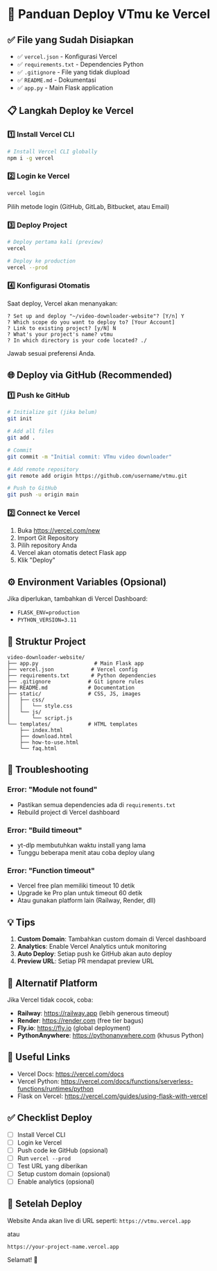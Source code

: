 # 🚀 Panduan Deploy VTmu ke Vercel

## ✅ File yang Sudah Disiapkan

- ✅ `vercel.json` - Konfigurasi Vercel
- ✅ `requirements.txt` - Dependencies Python
- ✅ `.gitignore` - File yang tidak diupload
- ✅ `README.md` - Dokumentasi
- ✅ `app.py` - Main Flask application

## 📋 Langkah Deploy ke Vercel

### 1️⃣ Install Vercel CLI

```bash
# Install Vercel CLI globally
npm i -g vercel
```

### 2️⃣ Login ke Vercel

```bash
vercel login
```

Pilih metode login (GitHub, GitLab, Bitbucket, atau Email)

### 3️⃣ Deploy Project

```bash
# Deploy pertama kali (preview)
vercel

# Deploy ke production
vercel --prod
```

### 4️⃣ Konfigurasi Otomatis

Saat deploy, Vercel akan menanyakan:

```
? Set up and deploy "~/video-downloader-website"? [Y/n] Y
? Which scope do you want to deploy to? [Your Account]
? Link to existing project? [y/N] N
? What's your project's name? vtmu
? In which directory is your code located? ./
```

Jawab sesuai preferensi Anda.

## 🌐 Deploy via GitHub (Recommended)

### 1️⃣ Push ke GitHub

```bash
# Initialize git (jika belum)
git init

# Add all files
git add .

# Commit
git commit -m "Initial commit: VTmu video downloader"

# Add remote repository
git remote add origin https://github.com/username/vtmu.git

# Push to GitHub
git push -u origin main
```

### 2️⃣ Connect ke Vercel

1. Buka https://vercel.com/new
2. Import Git Repository
3. Pilih repository Anda
4. Vercel akan otomatis detect Flask app
5. Klik "Deploy"

## ⚙️ Environment Variables (Opsional)

Jika diperlukan, tambahkan di Vercel Dashboard:

- `FLASK_ENV=production`
- `PYTHON_VERSION=3.11`

## 📝 Struktur Project

```
video-downloader-website/
├── app.py                  # Main Flask app
├── vercel.json            # Vercel config
├── requirements.txt       # Python dependencies
├── .gitignore            # Git ignore rules
├── README.md             # Documentation
├── static/               # CSS, JS, images
│   ├── css/
│   │   └── style.css
│   └── js/
│       └── script.js
└── templates/            # HTML templates
    ├── index.html
    ├── download.html
    ├── how-to-use.html
    └── faq.html
```

## 🔧 Troubleshooting

### Error: "Module not found"
- Pastikan semua dependencies ada di `requirements.txt`
- Rebuild project di Vercel dashboard

### Error: "Build timeout"
- yt-dlp membutuhkan waktu install yang lama
- Tunggu beberapa menit atau coba deploy ulang

### Error: "Function timeout"
- Vercel free plan memiliki timeout 10 detik
- Upgrade ke Pro plan untuk timeout 60 detik
- Atau gunakan platform lain (Railway, Render, dll)

## 💡 Tips

1. **Custom Domain**: Tambahkan custom domain di Vercel dashboard
2. **Analytics**: Enable Vercel Analytics untuk monitoring
3. **Auto Deploy**: Setiap push ke GitHub akan auto deploy
4. **Preview URL**: Setiap PR mendapat preview URL

## 🎯 Alternatif Platform

Jika Vercel tidak cocok, coba:

- **Railway**: https://railway.app (lebih generous timeout)
- **Render**: https://render.com (free tier bagus)
- **Fly.io**: https://fly.io (global deployment)
- **PythonAnywhere**: https://pythonanywhere.com (khusus Python)

## 🔗 Useful Links

- Vercel Docs: https://vercel.com/docs
- Vercel Python: https://vercel.com/docs/functions/serverless-functions/runtimes/python
- Flask on Vercel: https://vercel.com/guides/using-flask-with-vercel

## ✅ Checklist Deploy

- [ ] Install Vercel CLI
- [ ] Login ke Vercel
- [ ] Push code ke GitHub (opsional)
- [ ] Run `vercel --prod`
- [ ] Test URL yang diberikan
- [ ] Setup custom domain (opsional)
- [ ] Enable analytics (opsional)

## 🎉 Setelah Deploy

Website Anda akan live di URL seperti:
`https://vtmu.vercel.app`

atau

`https://your-project-name.vercel.app`

Selamat! 🚀
